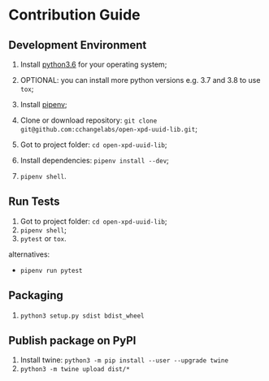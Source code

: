 # Contribution Guide

## Development Environment
1. Install [python3.6](https://www.python.org/downloads/) for your operating system;
1. OPTIONAL: you can install more python versions e.g. 3.7 and 3.8 to use `tox`;
1. Install [pipenv](https://pypi.org/project/pipenv/);

1. Clone or download repository: `git clone git@github.com:cchangelabs/open-xpd-uuid-lib.git`;
1. Got to project folder: `cd open-xpd-uuid-lib`;
1. Install dependencies: `pipenv install --dev`;
1. `pipenv shell`.

## Run Tests
1. Got to project folder: `cd open-xpd-uuid-lib`;
1. `pipenv shell`;
1. `pytest` or `tox`.

alternatives:
* `pipenv run pytest`

## Packaging
1. `python3 setup.py sdist bdist_wheel`

## Publish package on PyPI
1. Install twine: `python3 -m pip install --user --upgrade twine`
1. `python3 -m twine upload dist/*`